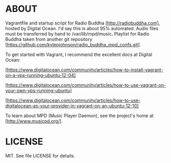 ABOUT
=====

Vagrantfile and startup script for Radio Buddha [http://radiobuddha.com], hosted by Digital Ocean. I'd say this is about 95% automated. Audio files must be transferred by hand to /var/lib/mpd/music. Playlist for Radio Buddha taken from another git repository [https://github.com/kylepjohnson/radio_buddha_mpd_confs.git].

To get started with Vagrant, I recommend the excellent docs at Digital Ocean:

[https://www.digitalocean.com/community/articles/how-to-install-vagrant-on-a-vps-running-ubuntu-12-04]

[https://www.digitalocean.com/community/articles/how-to-use-vagrant-on-your-own-vps-running-ubuntu]

[https://www.digitalocean.com/community/articles/how-to-use-digitalocean-as-your-provider-in-vagrant-on-an-ubuntu-12-10]

To learn about MPD (Music Player Daemon), see the project's home at [http://www.musicpd.org/].

LICENSE
=======
MIT. See file LICENSE for details.
